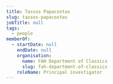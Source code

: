 ```yaml
---
title: Tassos Papacostas
slug: tassos-papacostas
jobTitle: null
tags:
  - people
memberOf:
  - startDate: null
    endDate: null
    organisation:
      name: FAH Department of Classics
      slug: fah-department-of-classics
    roleName: Principal investigator
---
```

